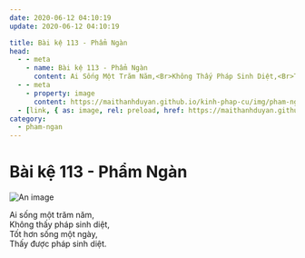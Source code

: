 ```yaml
---
date: 2020-06-12 04:10:19
update: 2020-06-12 04:10:19

title: Bài kệ 113 - Phẩm Ngàn
head:
  - - meta
    - name: Bài kệ 113 - Phẩm Ngàn
      content: Ai Sống Một Trăm Năm,<Br>Không Thấy Pháp Sinh Diệt,<Br>Tốt Hơn Sống Một Ngày,<Br>Thấy Được Pháp Sinh Diệt.<Br>
  - - meta
    - property: image
      content: https://maithanhduyan.github.io/kinh-phap-cu/img/pham-ngan/pham-ngan-113.jpg
  - [link, { as: image, rel: preload, href: https://maithanhduyan.github.io/kinh-phap-cu/img/pham-ngan/pham-ngan-113.jpg }]
category:
  - pham-ngan
---
```


# Bài kệ 113 - Phẩm Ngàn

![An image](/img/pham-ngan/pham-ngan-113.jpg)

Ai sống một trăm năm,<br>Không thấy pháp sinh diệt,<br>Tốt hơn sống một ngày,<br>Thấy được pháp sinh diệt.<br>
